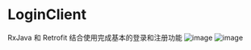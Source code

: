 # LoginClient
RxJava 和 Retrofit 结合使用完成基本的登录和注册功能
![image](https://raw.githubusercontent.com/feifei003603/RxLoginAndRegister/master/app/src/main/res/raw/login.jpg)
![image](https://github.com/feifei003603/RxLoginAndRegister/blob/master/app/src/main/res/raw/register.jpg?raw=true)
